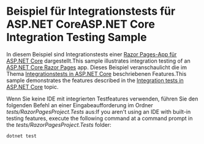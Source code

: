 # <a name="aspnet-core-integration-testing-sample"></a><span data-ttu-id="3edfa-101">Beispiel für Integrationstests für ASP.NET Core</span><span class="sxs-lookup"><span data-stu-id="3edfa-101">ASP.NET Core Integration Testing Sample</span></span>

<span data-ttu-id="3edfa-102">In diesem Beispiel sind Integrationstests einer [Razor Pages-App für ASP.NET Core](https://docs.microsoft.com/aspnet/core/mvc/razor-pages) dargestellt.</span><span class="sxs-lookup"><span data-stu-id="3edfa-102">This sample illustrates integration testing of an [ASP.NET Core Razor Pages](https://docs.microsoft.com/aspnet/core/mvc/razor-pages) app.</span></span> <span data-ttu-id="3edfa-103">Dieses Beispiel veranschaulicht die im Thema [Integrationstests in ASP.NET Core](https://docs.microsoft.com/aspnet/core/test/integration-tests) beschriebenen Features.</span><span class="sxs-lookup"><span data-stu-id="3edfa-103">This sample demonstrates the features described in the [Integration tests in ASP.NET Core](https://docs.microsoft.com/aspnet/core/test/integration-tests) topic.</span></span>

<span data-ttu-id="3edfa-104">Wenn Sie keine IDE mit integrierten Testfeatures verwenden, führen Sie den folgenden Befehl an einer Eingabeaufforderung im Ordner *tests/RazorPagesProject.Tests* aus:</span><span class="sxs-lookup"><span data-stu-id="3edfa-104">If you aren't using an IDE with built-in testing features, execute the following command at a command prompt in the *tests/RazorPagesProject.Tests* folder:</span></span>

```console
dotnet test
```
